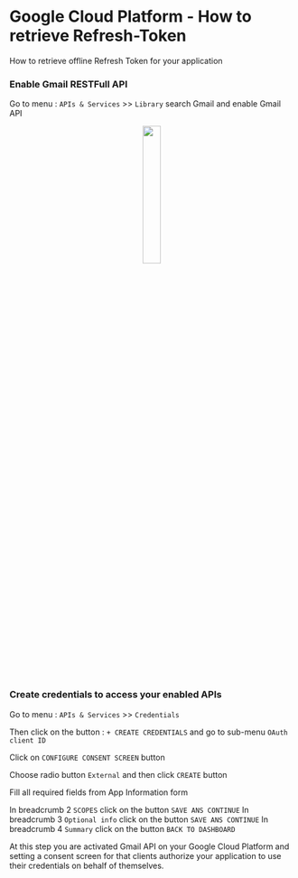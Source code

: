 # Google Cloud Platform - How to retrieve Refresh-Token
How to retrieve offline Refresh Token for your application


### Enable Gmail RESTFull API
Go to menu : `APIs & Services` >> `Library` search Gmail and enable Gmail API
<p align="center">
  <img src="https://github.com/vhuynen/GCP-Retreive-Offline-Refresh-Token/blob/master/screenshot/Enable%20Gmail%20RestFull%20API.JPG" width="25%">
</p>

### Create credentials to access your enabled APIs
Go to menu : `APIs & Services` >> `Credentials`

Then click on the button : `+ CREATE CREDENTIALS` and go to sub-menu `OAuth client ID` 

Click on `CONFIGURE CONSENT SCREEN` button

Choose radio button `External` and then click `CREATE` button

Fill all required fields from App Information form

In breadcrumb 2 `SCOPES` click on the button `SAVE ANS CONTINUE`
In breadcrumb 3 `Optional info` click on the button `SAVE ANS CONTINUE`
In breadcrumb 4 `Summary` click on the button `BACK TO DASHBOARD`

At this step you are activated Gmail API on your Google Cloud Platform and setting a consent screen for that clients authorize your application to use their credentials on behalf of themselves.


